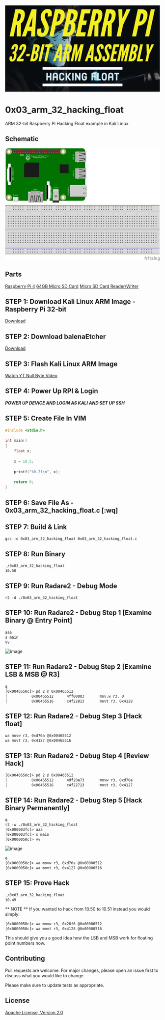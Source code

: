 ![image](https://github.com/mytechnotalent/0x02_arm_32_hacking_float/blob/main/RPI32AAHF.png?raw=true)

# 0x03_arm_32_hacking_float
ARM 32-bit Raspberry Pi Hacking Float example in Kali Linux.

## Schematic
![image](https://github.com/mytechnotalent/0x02_arm_32_hacking_float/blob/main/schematic.png?raw=true)

## Parts
[Raspberry Pi 4](https://www.adafruit.com/product/4292)
[64GB Micro SD Card](https://www.amazon.com/SDSDQUA-064G-A11-Professional-MicroSDXC-formatted-recording/dp/106171327X)
[Micro SD Card Reader/Writer](https://www.amazon.com/uni-Adapter-Supports-Compatible-MacBook/dp/B081VHSB2V)

## STEP 1: Download Kali Linux ARM Image - Raspberry Pi 32-bit
[Download](https://images.kali.org/arm-images/kali-linux-2020.3a-rpi3-nexmon.img.xz)

## STEP 2: Download balenaEtcher
[Download](https://www.balena.io/etcher)

## STEP 3: Flash Kali Linux ARM Image
[Watch YT Null Byte Video](https://www.youtube.com/watch?v=Jquf9BDm4iU&t=493s)

## STEP 4: Power Up RPI & Login
***POWER UP DEVICE AND LOGIN AS KALI AND SET UP SSH***

## STEP 5: Create File In VIM
```c
#include <stdio.h>

int main()
{
    float x;

    x = 10.5;

    printf("%0.2f\n", x);

    return 0;
}
```

## STEP 6: Save File As - 0x03_arm_32_hacking_float.c [:wq]

## STEP 7: Build & Link
```
gcc -o 0x03_arm_32_hacking_float 0x03_arm_32_hacking_float.c
```

## STEP 8: Run Binary
```
./0x03_arm_32_hacking_float
10.50
```

## STEP 9: Run Radare2 - Debug Mode
```
r2 -d ./0x03_arm_32_hacking_float
```

## STEP 10: Run Radare2 - Debug Step 1 [Examine Binary @ Entry Point]
```
aaa
s main
vv
```
![image](https://github.com/mytechnotalent/0x03_arm_32_hacking_float/blob/main/1.png?raw=true)

## STEP 11: Run Radare2 - Debug Step 2 [Examine LSB & MSB @ R3]
```
q
[0x0046550c]> pd 2 @ 0x00465512
│           0x00465512      4ff00003       mov.w r3, 0
│           0x00465516      c4f22813       movt r3, 0x4128
```

## STEP 12: Run Radare2 - Debug Step 3 [Hack float]
```
wa movw r3, 0xd70a @0x00465512
wa movt r3, 0x4127 @0x00465516
```

## STEP 13: Run Radare2 - Debug Step 4 [Review Hack]
```
[0x0046550c]> pd 2 @ 0x00465512
│           0x00465512      4df20a73       movw r3, 0xd70a
│           0x00465516      c4f22713       movt r3, 0x4127
```

## STEP 14: Run Radare2 - Debug Step 5 [Hack Binary Permanently]
```
q
r2 -w ./0x03_arm_32_hacking_float
[0x000003fc]> aaa
[0x000003fc]> s main
[0x0000050c]> vv
```
![image](https://github.com/mytechnotalent/0x03_arm_32_hacking_float/blob/main/2.png?raw=true)
```
q
[0x0000050c]> wa movw r3, 0xd70a @0x00000512
[0x0000050c]> wa movt r3, 0x4127 @0x00000516
```

## STEP 15: Prove Hack
```
./0x03_arm_32_hacking_float
10.49
```

** NOTE **
If you wanted to hack from 10.50 to 10.51 instead you would simply:
```
[0x0000050c]> wa movw r3, 0x28f6 @0x00000512
[0x0000050c]> wa movt r3, 0x4128 @0x00000516
```
This should give you a good idea how the LSB and MSB work for floating point numbers now.

## Contributing
Pull requests are welcome. For major changes, please open an issue first to discuss what you would like to change.

Please make sure to update tests as appropriate.

## License
[Apache License, Version 2.0](https://www.apache.org/licenses/LICENSE-2.0)
